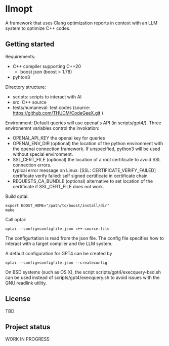# llmopt

A framework that uses Clang optimization reports in context with an LLM system to optimize C++ codes.

## Getting started

Requirements:
* C++ compiler supporting C++20
  + boost json (boost > 1.78)
* pyhton3

Directory structure:
* scripts: scripts to interact with AI
* src: C++ source
* tests/humaneval: test codes (source: https://github.com/THUDM/CodeGeeX.git )

Environment: Default queries will use openai's API (in scripts/gpt4/). Three environemnt variables control the invokation:
* OPENAI\_API\_KEY the openai key for queries
* OPENAI\_ENV\_DIR (optional) the location of the python environment with the openai connection framework. If unspecified, python3 will be used without special environment.
* SSL\_CERT\_FILE (optional) the location of a root certificate to avoid SSL connection errors.\
  typical error message on Linux:  \[SSL: CERTIFICATE\_VERIFY\_FAILED\] certificate verify failed: self signed certificate in certificate chain
* REQUESTS\_CA\_BUNDLE (optional) alternative to set location of the certificate if SSL\_CERT\_FILE does not work.


Build optai:

    export BOOST_HOME="/path/to/boost/install/dir"
    make

Call optai:

    optai --config=configfile.json c++-source-file

The configurtation is read from the json file. The config file specifies how to interact with a target compiler and the LLM system.


A default configuration for GPT4 can be created by

    optai --config=configfile.json --createconfig

On BSD systems (such as OS X), the script scripts/gpt4/execquery-bsd.sh can be used instead of scripts/gpt4/execquery.sh to
avoid issues with the GNU readlink utility.


## License
TBD

## Project status
WORK IN PROGRESS

